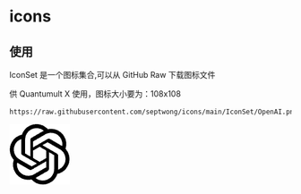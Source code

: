 # icons

## 使用

IconSet 是一个图标集合,可以从 GitHub Raw 下载图标文件

供 Quantumult X 使用，图标大小要为：108x108

```markdown
https://raw.githubusercontent.com/septwong/icons/main/IconSet/OpenAI.png
```

![OpenAI](https://raw.githubusercontent.com/septwong/icons/main/IconSet/OpenAI.png)
